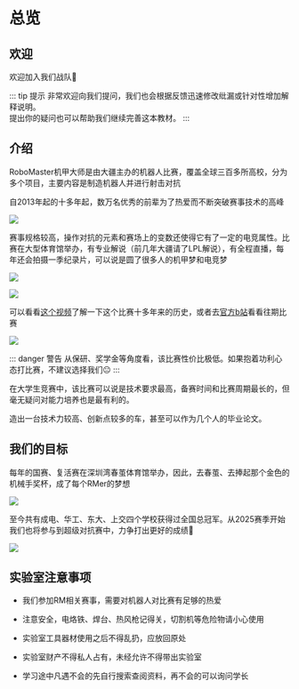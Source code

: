 # 总览
## 欢迎
欢迎加入我们战队:tada:  

::: tip 提示
非常欢迎向我们提问，我们也会根据反馈迅速修改纰漏或针对性增加解释说明。  
提出你的疑问也可以帮助我们继续完善这本教材。
:::

## 介绍
RoboMaster机甲大师是由大疆主办的机器人比赛，覆盖全球三百多所高校，分为多个项目，主要内容是制造机器人并进行射击对抗

自2013年起的十多年起，数万名优秀的前辈为了热爱而不断突破赛事技术的高峰

![](/FA7A6994-opq3139806501.jpg)

赛事规格较高，操作对抗的元素和赛场上的变数还使得它有了一定的电竞属性。比赛在大型体育馆举办，有专业解说（前几年大疆请了LPL解说），有全程直播，每年还会拍摄一季纪录片，可以说是圆了很多人的机甲梦和电竞梦

![](/FA7A2585-opq3160614670.jpg)

![](/FA7A2958-opq3160629064.jpg)

可以看看[这个视频](https://www.bilibili.com/video/BV1oP41117f1)了解一下这个比赛十多年来的历史，或者去[官方b站](https://space.bilibili.com/20554233/channel/collectiondetail?sid=1572868)看看往期比赛

![](/bf3938492efc21669740407975546242.jpeg)

::: danger 警告
从保研、奖学金等角度看，该比赛性价比极低。如果抱着功利心态打比赛，不建议选择我们:neutral_face:
:::

在大学生竞赛中，该比赛可以说是技术要求最高，备赛时间和比赛周期最长的，但毫无疑问对能力培养也是最有利的。

造出一台技术力较高、创新点较多的车，甚至可以作为几个人的毕业论文。

## 我们的目标
每年的国赛、复活赛在深圳湾春茧体育馆举办，因此，去春茧、去捧起那个金色的机械手奖杯，成了每个RMer的梦想

![](/35f1f8945d1b6cb5eb23b6b77f492939de9a1fa4.jpg)

至今共有成电、华工、东大、上交四个学校获得过全国总冠军。从2025赛季开始我们也将参与到超级对抗赛中，力争打出更好的成绩:muscle:

![](/FG__9629-opq3160606651.jpg)

## 实验室注意事项
- 我们参加RM相关赛事，需要对机器人对比赛有足够的热爱

- 注意安全，电烙铁、焊台、热风枪记得关，切割机等危险物请小心使用

- 实验室工具器材使用之后不得乱扔，应放回原处

- 实验室财产不得私人占有，未经允许不得带出实验室

- 学习途中凡遇不会的先自行搜索查阅资料，再不会的可以询问学长
